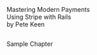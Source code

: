 <div class="cover">
  <div class="title">Mastering Modern Payments</div>
  <div class="subtitle">Using Stripe with Rails</div>
  <div class="author">by Pete Keen</div>
  <div style="margin-top: 2em">Sample Chapter</div>
</div>

